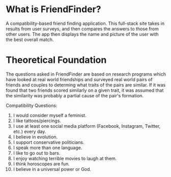 # What is FriendFinder?
A compatibility-based friend finding application. This full-stack site takes in results from user surveys, and then compares the answers to those from other users. The app then displays the name and picture of the user with the best overall match.

# Theoretical Foundation
The questions asked in FriendFinder are based on research programs which have looked at real world friendships and surveyed real world pairs of friends and couples to determing what traits of the pairs are similar. If it was found that two friends scored similarly on a given trait, it was assumed that the similarity was probably a partial cause of the pair's formation.

Compatibility Questions:
1. I would consider myself a feminist.
2. I like tattoos/piercings.
3. I use at least one social media platform (Facebook, Instagram, Twitter, etc.) every day.
4. I believe in evolution.
5. I support conservative politicians.
6. I speak more than one language.
7. I like to go out to bars.	
8. I enjoy watching terrible movies to laugh at them.
9. I think horoscopes are fun.
10. I believe in a universal power or God.